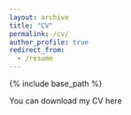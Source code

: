 ```yaml
---
layout: archive
title: "CV"
permalink: /cv/
author_profile: true
redirect_from:
  - /resume
---
```


{% include base_path %}

You can download my CV here
